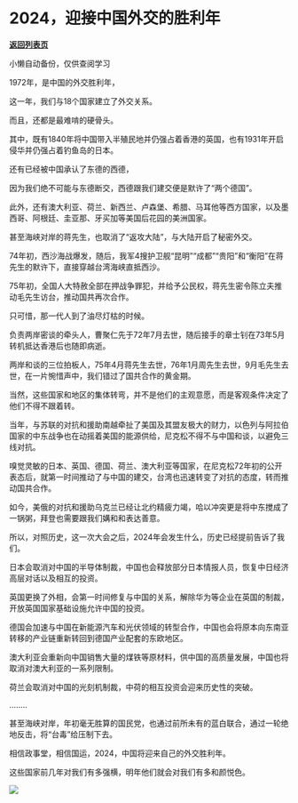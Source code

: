 # 2024，迎接中国外交的胜利年

[**返回列表页**](/gzh/政事堂2019)

小懒自动备份，仅供查阅学习

1972年，是中国的外交胜利年，

这一年，我们与18个国家建立了外交关系。

而且，还都是最难啃的硬骨头。

其中，既有1840年将中国带入半殖民地并仍强占着香港的英国，也有1931年开启侵华并仍强占着钓鱼岛的日本。

还有已经被中国承认了东德的西德，

因为我们绝不可能与东德断交，西德跟我们建交便是默许了“两个德国”。

此外，还有澳大利亚、荷兰、新西兰、卢森堡、希腊、马耳他等西方国家，以及墨西哥、阿根廷、圭亚那、牙买加等美国后花园的美洲国家。

甚至海峡对岸的蒋先生，也取消了“返攻大陆”，与大陆开启了秘密外交。

74年初，西沙海战爆发，随后，我军4搜护卫舰“昆明”“成都”“贵阳”和“衡阳”在蒋先生的默许下，直接穿越台湾海峡直抵西沙。

75年初，全国人大特赦全部在押战争罪犯，并给予公民权，蒋先生密令陈立夫推动毛先生访台，推动国共再次合作。

只可惜，那一代人到了油尽灯枯的时候。

负责两岸密谈的牵头人，曹聚仁先于72年7月去世，随后接手的章士钊在73年5月转机抵达香港后也随即病逝。

两岸和谈的三位拍板人，75年4月蒋先生去世，76年1月周先生去世，9月毛先生去世，在一片惋惜声中，我们错过了国共合作的黄金期。

当然，这些国家和地区的集体转弯，并不是他们的主观意愿，而是客观条件决定了他们不得不跟着转。  

当年，与苏联的对抗和援助南越牵扯了美国及其盟友极大的财力，以色列与阿拉伯国家的中东战争也在动摇着美国的能源供给，尼克松不得不与中国和谈，以避免三线对抗。  

嗅觉灵敏的日本、英国、德国、荷兰、澳大利亚等国家，在尼克松72年初的公开表态后，就第一时间推动了与中国的建交，台湾也迅速转变了对抗的态度，转而推动国共合作。  

如今，美俄的对抗和援助乌克兰已经让北约精疲力竭，哈以冲突更是将中东搅成了一锅粥，拜登也需要跟我们媾和和表达善意。

所以，对照历史，这一次大会之后，2024年会发生什么，历史已经提前告诉了我们。

日本会取消对中国的半导体制裁，中国也会释放部分日本情报人员，恢复中日经济高层对话以及相互的投资。

英国更换了外相，会第一时间修复与中国的关系，解除华为等企业在英国的制裁，开放英国国家基础设施允许中国的投资。  

德国会加速与中国在新能源汽车和光伏领域的转型合作，中国也会将原本向东南亚转移的产业链重新转回到德国产业配套的东欧地区。  

澳大利亚会重新向中国销售大量的煤铁等原材料，供中国的高质量发展，中国也将取消对澳大利亚的一系列限制。  

荷兰会取消对中国的光刻机制裁，中荷的相互投资会迎来历史性的突破。

........

甚至海峡对岸，年初毫无胜算的国民党，也通过前所未有的蓝白联合，通过一轮绝地反击，将“台毒”给压制下去。

相信政事堂，相信国运，2024，中国将迎来自己的外交胜利年。

这些国家前几年对我们有多强横，明年他们就会对我们有多和颜悦色。  

![](https://mmbiz.qpic.cn/mmbiz_png/rxhS23yu8cOsjicOLGD8j9gfSoZp33DpeiaJ5HFtvXdN6BIgsjxm2GVoNdsbwWia9mFeHkWgABP9NFn4MjOdRecvw/640?wx_fmt=png&from;=appmsg)

